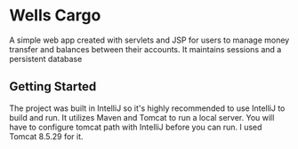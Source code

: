# Wells Cargo

A simple web app created with servlets and JSP for users to manage money transfer and balances between their accounts. It maintains sessions and a persistent database

## Getting Started

The project was built in IntelliJ so it's highly recommended to use IntelliJ to build and run. It utilizes Maven and Tomcat to run a local server. You will have to configure tomcat path with IntelliJ before you can run. I used Tomcat 8.5.29 for it.

